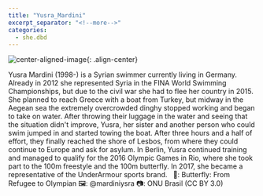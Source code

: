```yaml
---
title: "Yusra_Mardini"
excerpt_separator: "<!--more-->"
categories:
  - she.dbd
---
```



![center-aligned-image](https://cdn.pixabay.com/photo/2020/10/26/16/56/man-5687861_1280.png){: .align-center}


Yusra Mardini (1998-) is a Syrian swimmer currently living in Germany. Already in 2012 she represented Syria in the FINA World Swimming Championships, but due to the civil war she had to flee her country in 2015. She planned to reach Greece with a boat from Turkey, but midway in the Aegean sea the extremely overcrowded dinghy stopped working and began to take on water. After throwing their luggage in the water and seeing that the situation didn't improve, Yusra, her sister and another person who could swim jumped in and started towing the boat. After three hours and a half of effort, they finally reached the shore of Lesbos, from where they could continue to Europe and ask for asylum. In Berlin, Yusra continued training and managed to qualify for the 2016 Olympic Games in Rio, where she took part to the 100m freestyle and the 100m butterfly. In 2017, she became a representative of the UnderArmour sports brand.⁠
⁠
⁠
📕: Butterfly: From Refugee to Olympian⁠
🖼️: @mardiniysra⁠
📷: ONU Brasil (CC BY 3.0)⁠
